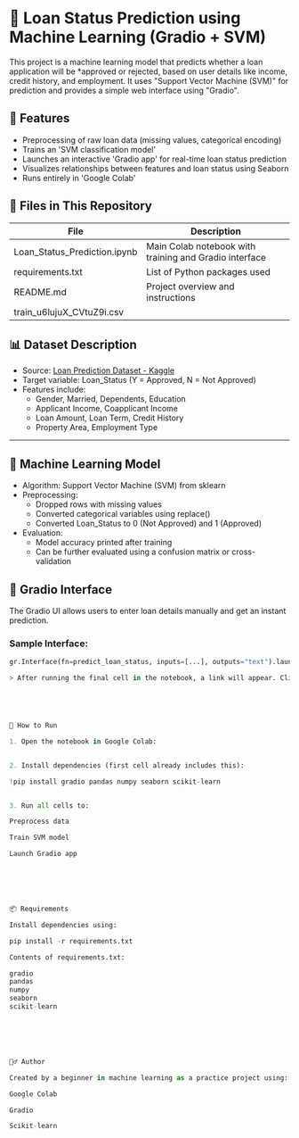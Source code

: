 # 🏦 Loan Status Prediction using Machine Learning (Gradio + SVM)

This project is a machine learning model that predicts whether a loan application will be *approved or rejected, based on user details like income, credit history, and employment. It uses "Support Vector Machine (SVM)" for prediction and provides a simple web interface using "Gradio".



## 📌 Features

- Preprocessing of raw loan data (missing values, categorical encoding)
- Trains an 'SVM classification model'
- Launches an interactive 'Gradio app' for real-time loan status prediction
- Visualizes relationships between features and loan status using Seaborn
- Runs entirely in 'Google Colab'



## 📁 Files in This Repository

| File | Description |
|------|-------------|
| Loan_Status_Prediction.ipynb | Main Colab notebook with training and Gradio interface |
| requirements.txt | List of Python packages used |
| README.md | Project overview and instructions |
| train_u6lujuX_CVtuZ9i.csv |



## 📊 Dataset Description

- Source: [Loan Prediction Dataset - Kaggle](https://www.kaggle.com/datasets/altruistdelhite04/loan-prediction-problem-dataset)
- Target variable: Loan_Status (Y = Approved, N = Not Approved)
- Features include:
  - Gender, Married, Dependents, Education
  - Applicant Income, Coapplicant Income
  - Loan Amount, Loan Term, Credit History
  - Property Area, Employment Type

---

## 🧠 Machine Learning Model

- Algorithm: Support Vector Machine (SVM) from sklearn
- Preprocessing:
  - Dropped rows with missing values
  - Converted categorical variables using replace()
  - Converted Loan_Status to 0 (Not Approved) and 1 (Approved)
- Evaluation:
  - Model accuracy printed after training
  - Can be further evaluated using a confusion matrix or cross-validation



## 🧪 Gradio Interface

The Gradio UI allows users to enter loan details manually and get an instant prediction.

### Sample Interface:
```python
gr.Interface(fn=predict_loan_status, inputs=[...], outputs="text").launch()

> After running the final cell in the notebook, a link will appear. Click it to launch the app.





🚀 How to Run

1. Open the notebook in Google Colab: 


2. Install dependencies (first cell already includes this):

!pip install gradio pandas numpy seaborn scikit-learn


3. Run all cells to:

Preprocess data

Train SVM model

Launch Gradio app






📦 Requirements

Install dependencies using:

pip install -r requirements.txt

Contents of requirements.txt:

gradio
pandas
numpy
seaborn
scikit-learn






🙋‍♂ Author

Created by a beginner in machine learning as a practice project using:

Google Colab

Gradio

Scikit-learn

